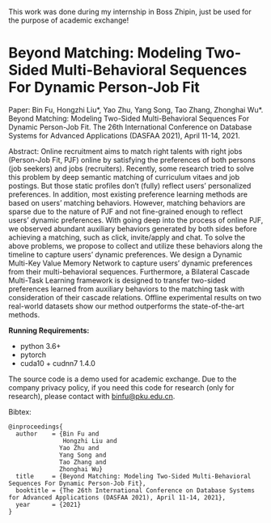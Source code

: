 This work was done during my internship in Boss Zhipin, just be used for the purpose of academic exchange!

# Beyond Matching: Modeling Two-Sided Multi-Behavioral Sequences For Dynamic Person-Job Fit

Paper: 
Bin Fu, Hongzhi Liu*, Yao Zhu, Yang Song, Tao Zhang, Zhonghai Wu*. Beyond Matching: Modeling Two-Sided Multi-Behavioral Sequences For Dynamic Person-Job Fit. The 26th International Conference on Database Systems for Advanced Applications (DASFAA 2021), April 11-14, 2021.

Abstract:
Online recruitment aims to match right talents with right jobs (Person-Job Fit, PJF) online by satisfying the preferences of both persons (job seekers) and jobs (recruiters). Recently, some research tried to solve this problem by deep semantic matching of curriculum vitaes and job postings. But those static profiles don’t (fully) reflect users’ personalized preferences. In addition, most existing preference learning methods are based on users’ matching behaviors. However, matching behaviors are sparse due to the nature of PJF and not fine-grained enough to reflect users’ dynamic preferences.
With going deep into the process of online PJF, we observed abundant auxiliary behaviors generated by both sides before achieving a matching, such as click, invite/apply and chat. To solve the above problems, we propose to collect and utilize these behaviors along the timeline to capture users’ dynamic preferences. We design a Dynamic Multi-Key Value Memory Network to capture users’ dynamic preferences from their multi-behavioral sequences. Furthermore, a Bilateral Cascade Multi-Task Learning framework is designed to transfer two-sided preferences learned from auxiliary behaviors to the matching task with consideration of their cascade relations. Offline experimental results on two real-world datasets show our method outperforms the state-of-the-art methods.



**Running Requirements:**
* python 3.6+
* pytorch
* cuda10 + cudnn7 1.4.0

The source code is a demo used for academic exchange.
Due to the company privacy policy, if you need this code for research (only for research), please contact with binfu@pku.edu.cn.


Bibtex:
```
@inproceedings{
  author    = {Bin Fu and
               Hongzhi Liu and
              Yao Zhu and
              Yang Song and
              Tao Zhang and
              Zhonghai Wu}
  title     = {Beyond Matching: Modeling Two-Sided Multi-Behavioral Sequences For Dynamic Person-Job Fit},
  booktitle = {The 26th International Conference on Database Systems for Advanced Applications (DASFAA 2021), April 11-14, 2021},
  year      = {2021}
}
```
